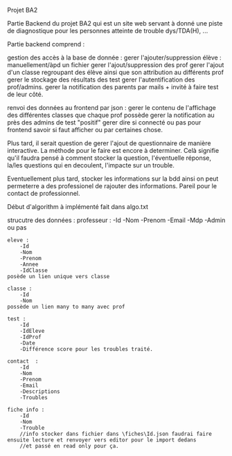 Projet BA2

Partie Backend du projet BA2 qui est un site web servant à donné une piste de diagnostique pour les personnes atteinte de trouble dys/TDA(H), ...

Partie backend comprend :

gestion des accès à la base de donnée :
    gerer l'ajouter/suppression élève : manuellement/àpd un fichier
    gerer l'ajout/suppression des prof
    gerer l'ajout d'un classe regroupant des élève ainsi que son attribution au différents prof
    gerer le stockage des résultats des test
    gerer l'autentification des prof/admins.
    gerer la notification des parents par mails + invité à faire test de leur côté.

renvoi des données au frontend par json :
    gerer le contenu de l'affichage des différentes classes que chaque prof possède
    gerer la notification au près des admins de test "positif"
    gerer dire si connecté ou pas pour frontend savoir si faut afficher ou par certaines chose.

    

Plus tard, il serait question de gerer l'ajout de questionnaire de manière interactive.
La méthode pour le faire est encore à determiner. Celà signifie qu'il faudra pensé à comment stocker la question, l'éventuelle réponse, la/les questions qui en decoulent, l'impacte sur un trouble.

Eventuellement plus tard, stocker les informations sur la bdd ainsi on peut permeterre a des professionel de rajouter des informations. Pareil pour le contact de professionnel.

Début d'algorithm à implémenté fait dans algo.txt

strucutre des données :
    professeur :
        -Id
        -Nom
        -Prenom
        -Email
        -Mdp
        -Admin ou pas
    
    eleve :
        -Id
        -Nom
        -Prenom
        -Annee
        -IdClasse
    posède un lien unique vers classe

    classe :
        -Id
        -Nom
    possède un lien many to many avec prof

    test :
        -Id
        -IdEleve
        -IdProf
        -Date
        -Différence score pour les troubles traité.

    contact  :
        -Id
        -Nom
        -Prenom
        -Email
        -Descriptions
        -Troubles
    
    fiche info :
        -Id
        -Nom
        -Trouble
        //info stocker dans fichier dans \fiches\Id.json faudrai faire ensuite lecture et renvoyer vers editor pour le import dedans
        //et passé en read only pour ça.
